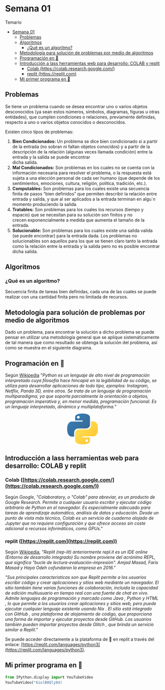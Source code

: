 # Semana 01

Temario
- [Semana 01](#semana-01)
  - [Problemas](#problemas)
  - [Algoritmos](#algoritmos)
    - [¿Qué es un algoritmo?](#qué-es-un-algoritmo)
  - [Metodología para solución de problemas por medio de algoritmos](#metodología-para-solución-de-problemas-por-medio-de-algoritmos)
  - [Programación en :snake:](#programación-en-snake)
  - [Introducción a lass herramientas web para desarrollo: COLAB y replit](#introducción-a-lass-herramientas-web-para-desarrollo-colab-y-replit)
    - [Colab (https://colab.research.google.com/)](#colab-httpscolabresearchgooglecom)
    - [replit (https://replit.com)](#replit-httpsreplitcom)
  - [Mi primer programa en :snake:](#mi-primer-programa-en-snake)

## Problemas
Se tiene un problema cuando se desea encontrar uno o varios objetos desconocidos (ya sean estos números, símbolos, diagramas, figuras u otras  
entidades), que cumplen condiciones o relaciones, previamente definidas,
respecto a uno o varios objetos conocidos o desconocidos.

Existen cinco tipos de problemas:

1. **Bien Condicionados:** Un problema se dice bien condicionado si a partir de 
la entrada (no sobran ni faltan objetos conocidos) y a partir 
de la descripción de la relación (algunas veces llamada 
condición) entre la entrada y la salida se puede encontrar  
dicha salida.
2. **Mal Condicionados:** Son problemas en los cuales no se cuenta con la
información necesaria para resolver el problema, o la 
respuesta está sujeta a una elección personal de cada ser 
humano (que depende de los sentimientos, emociones, 
cultura, religión, política, tradición, etc.).
3. **Computables:** Son problemas para los cuales existe una secuencia finita de pasos “bien definidos” que permiten describir la relación  entre 
entrada y salida, y que al ser aplicados a la entrada  terminan 
en algu´n momento produciendo la salida.
4. **Tratables:** Son problemas para los cuales los recursos (tiempo y  
espacio) que se necesitan para su solución son finitos y no  
crecen exponencialmente a medida que aumenta el tamaño 
de la entrada.
5. **Solucionable:** Son problemas para los cuales existe una salida valida (se puede encontrar) para la entrada dada. Los problemas no 
solucionables son aquellos para los que se tienen claro tanto  la entrada como la relación entre la entrada y la salida pero  no es posible encontrar dicha salida.


## Algoritmos

### ¿Qué es un algoritmo?

Secuencia finita de tareas bien definidas, cada una de las cuales se puede realizar con una cantidad finita pero no limitada de recursos.

## Metodología para solución de problemas por medio de algoritmos

Dado un problema, para encontrar la solución a dicho problema se puede 
pensar en utilizar una metodología general que se aplique sistemáticamente de tal manera que como resultado se obtenga la
solución  del problema, así como se muestra en el siguiente diagrama.

## Programación en :snake:

Según [Wikipedia](https://es.wikipedia.org/wiki/Python) "*Python es un lenguaje de alto nivel de programación interpretado cuya filosofía hace hincapié en la legibilidad de su código, se utiliza para desarrollar aplicaciones de todo tipo, ejemplos: Instagram, Netflix, Panda 3D, entre otros. 
Se trata de un lenguaje de programación multiparadigma, ya que soporta parcialmente la orientación a objetos, programación imperativa y, en menor medida, programación funcional. Es un lenguaje interpretado, dinámico y multiplataforma.*"

<center>

![your image caption](python.png)

</center>

## Introducción a lass herramientas web para desarrollo: COLAB y replit

### Colab ([https://colab.research.google.com/](https://colab.research.google.com/))

Según *Google*, *"Colaboratory, o "Colab" para abreviar, es un producto de Google Research. Permite a cualquier usuario escribir y ejecutar código arbitrario de Python en el navegador. Es especialmente adecuado para tareas de aprendizaje automático, análisis de datos y educación. Desde un punto de vista más técnico, Colab es un servicio de cuaderno alojado de Jupyter que no requiere configuración y que ofrece acceso sin coste adicional a recursos informáticos, como GPUs."* 

### replit ([https://replit.com](https://replit.com))

Según [Wikipedia](https://es.wikipedia.org/wiki/Replit), *"Replit (rep-lit) anteriormente repl.it es un IDE online (Entorno de desarrollo integrado) Su nombre proviene del acrónimo REPL, que significa "bucle de lectura-evaluación-impresión". Amjad Masad, Faris Masad y Haya Odeh cofundaron la empresa en 2016."*

*"Sus principales caracteristicas son que Replit permite a los usuarios escribir código y crear aplicaciones y sitios web mediante un navegador.  El sitio también tiene varias funciones de colaboración, incluida la capacidad de edición multiusuario en tiempo real con una fuente de chat en vivo. Admite lenguajes de programación y marcado como Java , Python y HTML , lo que permite a los usuarios crear aplicaciones y sitios web, pero puede ejecutar cualquier lenguaje existente usando Nix . El sitio está integrado con GitHub , una plataforma de alojamiento de código, que proporciona una forma de importar y ejecutar proyectos desde GitHub.  Los usuarios también pueden importar proyectos desde Glitch , que brinda un servicio similar a Replit."* 


Se puede acceder directamente a la plataforma de :snake: en replit a través del enlace: [https://replit.com/languages/python3](https://replit.com/languages/python3).

## Mi primer programa en :snake:

```python
from IPython.display import YouTubeVideo
YouTubeVideo("6iolB0Qly84)
```